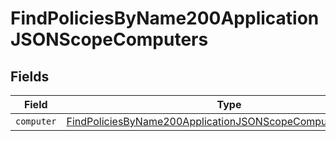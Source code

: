 # FindPoliciesByName200ApplicationJSONScopeComputers


## Fields

| Field                                                                                                                                               | Type                                                                                                                                                | Required                                                                                                                                            | Description                                                                                                                                         |
| --------------------------------------------------------------------------------------------------------------------------------------------------- | --------------------------------------------------------------------------------------------------------------------------------------------------- | --------------------------------------------------------------------------------------------------------------------------------------------------- | --------------------------------------------------------------------------------------------------------------------------------------------------- |
| `computer`                                                                                                                                          | [FindPoliciesByName200ApplicationJSONScopeComputersComputer](../../models/operations/findpoliciesbyname200applicationjsonscopecomputerscomputer.md) | :heavy_minus_sign:                                                                                                                                  | N/A                                                                                                                                                 |